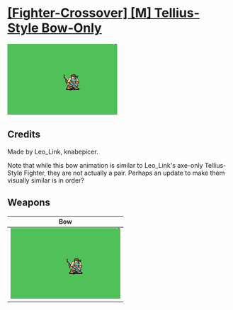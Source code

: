 # [\[Fighter-Crossover\] \[M\] Tellius-Style Bow-Only](./)

<img src="./5.%20Bow/Bow_000.png" alt="[Fighter-Crossover] [M] Tellius-Style Bow-Only standing" />

## Credits

Made by Leo_Link, knabepicer.

Note that while this bow animation is similar to Leo_Link's axe-only Tellius-Style Fighter, they are not actually a pair. Perhaps an update to make them visually similar is in order?

## Weapons


|Bow |
|  :---: |
| <img alt="Bow animation" src="./5.%20Bow/Bow.gif" /> |
